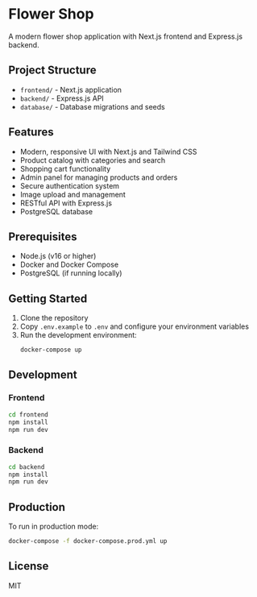# Flower Shop

A modern flower shop application with Next.js frontend and Express.js backend.

## Project Structure

- `frontend/` - Next.js application
- `backend/` - Express.js API
- `database/` - Database migrations and seeds

## Features

- Modern, responsive UI with Next.js and Tailwind CSS
- Product catalog with categories and search
- Shopping cart functionality
- Admin panel for managing products and orders
- Secure authentication system
- Image upload and management
- RESTful API with Express.js
- PostgreSQL database

## Prerequisites

- Node.js (v16 or higher)
- Docker and Docker Compose
- PostgreSQL (if running locally)

## Getting Started

1. Clone the repository
2. Copy `.env.example` to `.env` and configure your environment variables
3. Run the development environment:
   ```bash
   docker-compose up
   ```

## Development

### Frontend

```bash
cd frontend
npm install
npm run dev
```

### Backend

```bash
cd backend
npm install
npm run dev
```

## Production

To run in production mode:

```bash
docker-compose -f docker-compose.prod.yml up
```

## License

MIT 